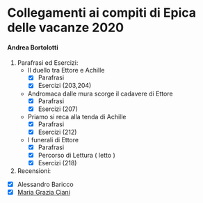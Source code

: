 # Collegamenti ai compiti di Epica delle vacanze 2020
#### Andrea Bortolotti
1. Parafrasi ed Esercizi: 
    * Il duello tra Ettore e Achille
      - [x] Parafrasi
      - [x] Esercizi (203,204)
    * Andromaca dalle mura scorge il cadavere di Ettore
      - [x] Parafrasi
      - [x] Esercizi (207)
    * Priamo si reca alla tenda di Achille
      - [x] Parafrasi
      - [x] Esercizi (212)
    * I funerali di Ettore
      - [x] Parafrasi
      - [x] Percorso di Lettura ( letto )
      - [x] Esercizi (218)
2. Recensioni:
 * [x] Alessandro Baricco
 * [x] [Maria Grazia Ciani](recensioneciani.md)
